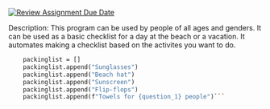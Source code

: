 [![Review Assignment Due Date](https://classroom.github.com/assets/deadline-readme-button-22041afd0340ce965d47ae6ef1cefeee28c7c493a6346c4f15d667ab976d596c.svg)](https://classroom.github.com/a/DpCY8B3G)


Description: This program can be used by people of all ages and genders. It can be used as a basic checklist for a day at the beach or a vacation. It automates making a checklist based on the activites you want to do. 

```def print_list():
    packinglist = []
    packinglist.append("Sunglasses")
    packinglist.append("Beach hat")
    packinglist.append("Sunscreen")
    packinglist.append("Flip-flops")
    packinglist.append(f"Towels for {question_1} people")```
